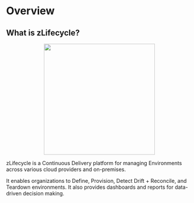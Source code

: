 # Overview

## What is zLifecycle?

<p align="center">
    <img src="https://user-images.githubusercontent.com/47644789/147984939-738f7535-be82-41ab-8f35-e684f8cdb3c7.png" width="300"/>
</p>

zLifecycle is a Continuous Delivery platform for managing Environments across various cloud providers and on-premises.

It enables organizations to Define, Provision, Detect Drift + Reconcile, and Teardown environments. It also provides dashboards and reports for data-driven decision making.